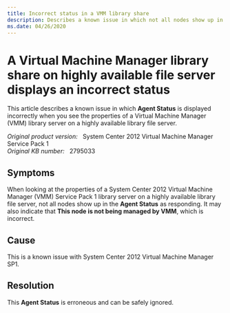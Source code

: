 ```yaml
---
title: Incorrect status in a VMM library share
description: Describes a known issue in which not all nodes show up in the Agent Status when you see the properties of a Virtual Machine Manager library share on a highly available library file server.
ms.date: 04/26/2020
---
```

# A Virtual Machine Manager library share on highly available file server displays an incorrect status

This article describes a known issue in which **Agent Status** is displayed incorrectly when you see the properties of a Virtual Machine Manager (VMM) library server on a highly available library file server.

_Original product version:_ &nbsp; System Center 2012 Virtual Machine Manager Service Pack 1  
_Original KB number:_ &nbsp; 2795033

## Symptoms

When looking at the properties of a System Center 2012 Virtual Machine Manager (VMM) Service Pack 1 library server on a highly available library file server, not all nodes show up in the **Agent Status** as responding. It may also indicate that **This node is not being managed by VMM**, which is incorrect.

## Cause

This is a known issue with System Center 2012 Virtual Machine Manager SP1.

## Resolution

This **Agent Status** is erroneous and can be safely ignored.
